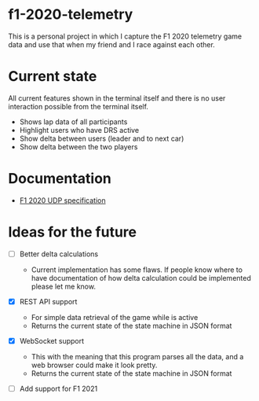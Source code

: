 # f1-2020-telemetry

This is a personal project in which I capture the F1 2020 telemetry game data and use that when my friend and I race against each other.

# Current state

All current features shown in the terminal itself and there is no user interaction possible from the terminal itself.

* Shows lap data of all participants
* Highlight users who have DRS active
* Show delta between users (leader and to next car)
* Show delta between the two players

# Documentation

* [F1 2020 UDP specification](https://forums.codemasters.com/topic/50942-f1-2020-udp-specification/?tab=comments#comment-515239)

# Ideas for the future

- [ ] Better delta calculations
  - Current implementation has some flaws. If people know where to have documentation of how delta calculation could be implemented please let me know.

- [x] REST API support
  - For simple data retrieval of the game while is active
  - Returns the current state of the state machine in JSON format

- [x] WebSocket support
  - This with the meaning that this program parses all the data, and a web browser could make it look pretty.
  - Returns the current state of the state machine in JSON format

- [ ] Add support for F1 2021
